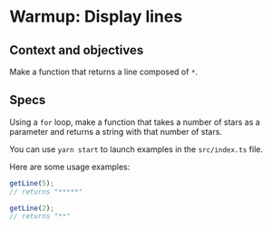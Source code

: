 # Warmup: Display lines

## Context and objectives

Make a function that returns a line composed of `*`.

## Specs

Using a `for` loop, make a function that takes a number of stars as a parameter and returns a string with that number of stars.

You can use `yarn start` to launch examples in the `src/index.ts` file.

Here are some usage examples:

```ts
getLine(5);
// returns "*****"

getLine(2);
// returns "**"
```
